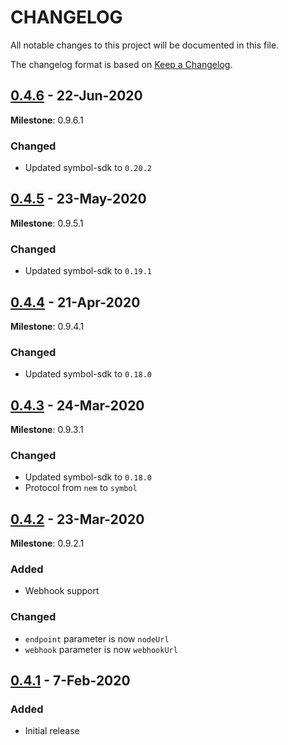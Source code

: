 # CHANGELOG

All notable changes to this project will be documented in this file.

The changelog format is based on [Keep a Changelog](https://keepachangelog.com/en/1.0.0/).

## [0.4.6] - 22-Jun-2020

**Milestone**: 0.9.6.1

### Changed

- Updated symbol-sdk to ``0.20.2``

## [0.4.5] - 23-May-2020

**Milestone**: 0.9.5.1

### Changed

- Updated symbol-sdk to ``0.19.1``

## [0.4.4] - 21-Apr-2020

**Milestone**: 0.9.4.1

### Changed

- Updated symbol-sdk to ``0.18.0``

## [0.4.3] - 24-Mar-2020

**Milestone**: 0.9.3.1

### Changed

- Updated symbol-sdk to ``0.18.0``
- Protocol from ``nem`` to ``symbol``

## [0.4.2] - 23-Mar-2020

**Milestone**: 0.9.2.1

### Added

- Webhook support

### Changed

- ``endpoint`` parameter is now ``nodeUrl``
- ``webhook`` parameter is now ``webhookUrl``

## [0.4.1] - 7-Feb-2020

### Added

- Initial release


[0.4.6]: https://github.com/nemtech/symbol-sdk-typescript-javascript/compare/v0.4.5...v0.4.6
[0.4.5]: https://github.com/nemtech/symbol-sdk-typescript-javascript/compare/v0.4.4...v0.4.5
[0.4.4]: https://github.com/nemtech/symbol-sdk-typescript-javascript/compare/v0.4.3...v0.4.4
[0.4.3]: https://github.com/nemtech/symbol-sdk-typescript-javascript/compare/v0.4.2...v0.4.3
[0.4.2]: https://github.com/nemtech/symbol-sdk-typescript-javascript/compare/v0.4.1...v0.4.2
[0.4.1]: https://github.com/nemfoundation/symbol-uri-scheme/releases/tag/v0.4.1
